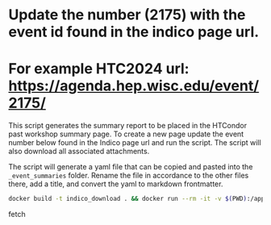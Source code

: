 # Update the number (2175) with the event id found in the indico page url. 
# For example HTC2024 url: https://agenda.hep.wisc.edu/event/2175/

This script generates the summary report to be placed in the HTCondor past workshop summary page. To create
a new page update the event number below found in the Indico page url and run the script. The script will also download
all associated attachments.

The script will generate a yaml file that can be copied and pasted into the `_event_summaries` folder. Rename the file
in accordance to the other files there, add a title, and convert the yaml to markdown frontmatter.

```bash
docker build -t indico_download . && docker run --rm -it -v $(PWD):/app indico_download 2175
```
fetch
